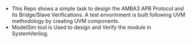 * This Repo shows a simple task to design the AMBA3 APB Protocol and its Bridge/Slave Verifications. A test envorinment is built following UVM methodology by creating UVM components.
* ModelSim tool is Used to design and Verify the module in SystemVerilog.
